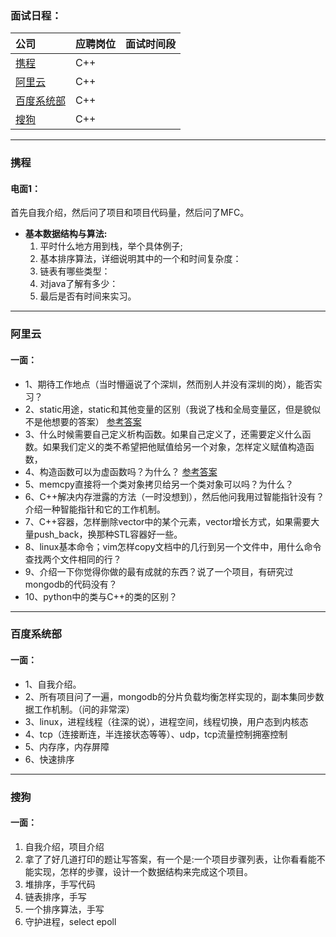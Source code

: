 ### **面试日程：** 

| 公司 | 应聘岗位 |面试时间段 |
| :------------- |:-------------|:-------------|
|[携程](#xiecheng) | C++ |   |
|[阿里云](#aliyun) | C++ | | 
|[百度系统部](#baidu_xitongbu) | C++ | |
|[搜狗](#sougou) | C++ | |

----
### <a id="xiecheng"> 携程 </a>

#### **电面1：**<br>
首先自我介绍，然后问了项目和项目代码量，然后问了MFC。<br>
- **基本数据结构与算法:**
    1. 平时什么地方用到栈，举个具体例子;
    2. 基本排序算法，详细说明其中的一个和时间复杂度：
    3. 链表有哪些类型：
    4. 对java了解有多少：
    5. 最后是否有时间来实习。

----
### <a id="aliyun">阿里云 </a>
#### 一面：
- 1、期待工作地点（当时懵逼说了个深圳，然而别人并没有深圳的岗），能否实习？
- 2、static用途，static和其他变量的区别（我说了栈和全局变量区，但是貌似不是他想要的答案） [参考答案](http://blog.csdn.net/leo115/article/details/8085414)
- 3、什么时候需要自己定义析构函数。如果自己定义了，还需要定义什么函数。如果我们定义的类不希望把他赋值给另一个对象，怎样定义赋值构造函数，
- 4、构造函数可以为虚函数吗？为什么？ [参考答案](http://www.cnblogs.com/lixiaohui-ambition/archive/2012/08/28/2660708.html)
- 5、memcpy直接将一个类对象拷贝给另一个类对象可以吗？为什么？
- 6、C++解决内存泄露的方法（一时没想到），然后他问我用过智能指针没有？介绍一种智能指针和它的工作机制。
- 7、C++容器，怎样删除vector中的某个元素，vector增长方式，如果需要大量push_back，换那种STL容器好一些。
- 8、linux基本命令；vim怎样copy文档中的几行到另一个文件中，用什么命令查找两个文件相同的行？
- 9、介绍一下你觉得你做的最有成就的东西？说了一个项目，有研究过mongodb的代码没有？
- 10、python中的类与C++的类的区别？


----
### <a id="baidu_xitongbu"> 百度系统部 </a>
#### 一面：
- 1、自我介绍。
- 2、所有项目问了一遍，mongodb的分片负载均衡怎样实现的，副本集同步数据工作机制。（问的非常深）
- 3、linux，进程线程（往深的说），进程空间，线程切换，用户态到内核态
- 4、tcp（连接断连，半连接状态等等）、udp，tcp流量控制拥塞控制
- 5、内存序，内存屏障
- 6、快速排序


----
### <a id="sougou"> 搜狗 </a>
#### 一面：
1. 自我介绍，项目介绍
2. 拿了了好几道打印的题让写答案，有一个是:一个项目步骤列表，让你看看能不能实现，怎样的步骤，设计一个数据结构来完成这个项目。
3. 堆排序，手写代码
4. 链表排序，手写
5. 一个排序算法，手写
6. 守护进程，select epoll
